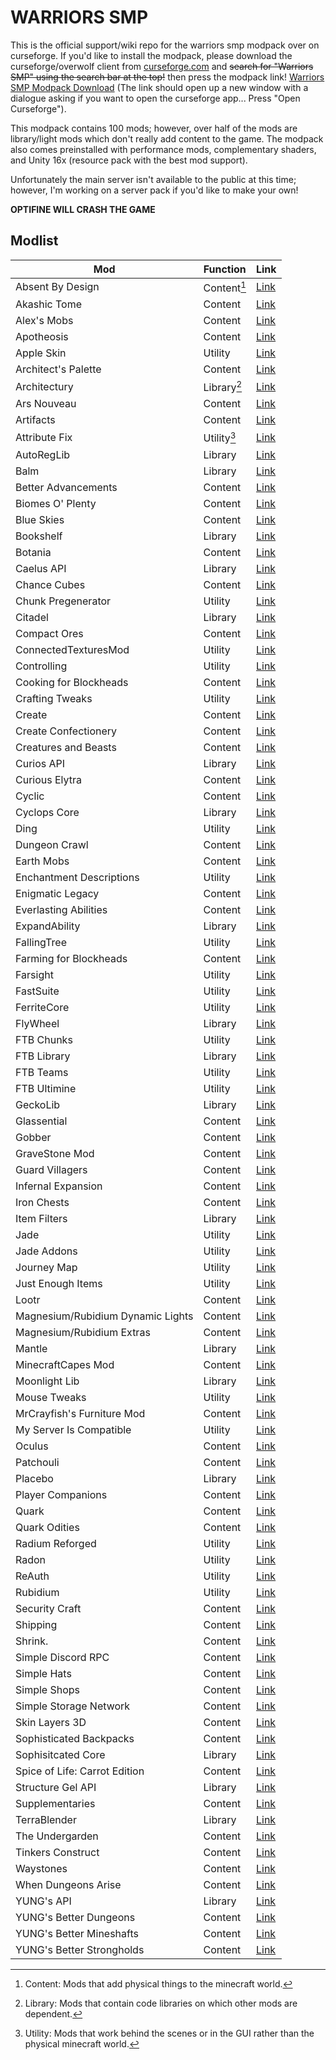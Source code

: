 # WARRIORS SMP

This is the official support/wiki repo for the warriors smp modpack over on curseforge. If you'd like to install the modpack, please download the curseforge/overwolf client from [curseforge.com](https://download.curseforge.com/) and ~~search for "Warriors SMP" using the search bar at the top!~~ then press the modpack link! [Warriors SMP Modpack Download](https://www.curseforge.com/minecraft/modpacks/warriors-smp/download/3881516?client=y) (The link should open up a new window with a dialogue asking if you want to open the curseforge app... Press "Open Curseforge").

This modpack contains 100 mods; however, over half of the mods are library/light mods which don't really add content to the game. The modpack also comes preinstalled with performance mods, complementary shaders, and Unity 16x (resource pack with the best mod support).

Unfortunately the main server isn't available to the public at this time; however, I'm working on a server pack if you'd like to make your own!

**OPTIFINE WILL CRASH THE GAME**

## Modlist

|Mod|Function|Link|
|--|--|--|
|Absent By Design|Content[^1]|[Link](https://www.curseforge.com/minecraft/mc-mods/absent-by-design)|
|Akashic Tome|Content|[Link](https://www.curseforge.com/minecraft/mc-mods/akashic-tome)|
|Alex's Mobs|Content|[Link](https://www.curseforge.com/minecraft/mc-mods/alexs-mobs)|
|Apotheosis|Content|[Link](https://www.curseforge.com/minecraft/mc-mods/apotheosis)|
|Apple Skin|Utility|[Link](https://www.curseforge.com/minecraft/mc-mods/architects-palette)|
|Architect's Palette|Content|[Link](https://www.curseforge.com/minecraft/mc-mods/architects-palette)|
|Architectury|Library[^2]|[Link](https://www.curseforge.com/minecraft/mc-mods/architectury-api)|
|Ars Nouveau|Content|[Link](https://www.curseforge.com/minecraft/mc-mods/ars-nouveau)|
|Artifacts|Content|[Link](https://www.curseforge.com/minecraft/mc-mods/artifacts)|
|Attribute Fix|Utility[^3]|[Link](https://www.curseforge.com/minecraft/mc-mods/attributefix)|
|AutoRegLib|Library|[Link](https://www.curseforge.com/minecraft/mc-mods/autoreglib)|
|Balm|Library|[Link](https://www.curseforge.com/minecraft/mc-mods/balm)|
|Better Advancements|Content|[Link](https://www.curseforge.com/minecraft/mc-mods/better-advancements)|
|Biomes O' Plenty|Content|[Link](https://www.curseforge.com/minecraft/mc-mods/biomes-o-plenty)|
|Blue Skies|Content|[Link](https://www.curseforge.com/minecraft/mc-mods/blue-skies)|
|Bookshelf|Library|[Link](https://www.curseforge.com/minecraft/mc-mods/bookshelf)|
|Botania|Content|[Link](https://www.curseforge.com/minecraft/mc-mods/botania)|
|Caelus API|Library|[Link](https://www.curseforge.com/minecraft/mc-mods/caelus)|
|Chance Cubes|Content|[Link](https://www.curseforge.com/minecraft/mc-mods/chance-cubes)|
|Chunk Pregenerator|Utility|[Link](https://www.curseforge.com/minecraft/mc-mods/chunkpregenerator)|
|Citadel|Library|[Link](https://www.curseforge.com/minecraft/mc-mods/citadel)|
|Compact Ores|Content|[Link](https://www.curseforge.com/minecraft/mc-mods/compact-ores)|
|ConnectedTexturesMod|Utility|[Link](https://www.curseforge.com/minecraft/mc-mods/ctm)|
|Controlling|Utility|[Link](https://www.curseforge.com/minecraft/mc-mods/controlling)|
|Cooking for Blockheads|Content|[Link](https://www.curseforge.com/minecraft/mc-mods/cooking-for-blockheads)|
|Crafting Tweaks|Utility|[Link](https://www.curseforge.com/minecraft/mc-mods/crafting-tweaks)|
|Create|Content|[Link](https://www.curseforge.com/minecraft/mc-mods/create)|
|Create Confectionery|Content|[Link](https://www.curseforge.com/minecraft/mc-mods/create-confectionery)|
|Creatures and Beasts|Content|[Link](https://www.curseforge.com/minecraft/mc-mods/creatures-and-beasts)|
|Curios API|Library|[Link](https://www.curseforge.com/minecraft/mc-mods/curios)|
|Curious Elytra|Content|[Link](https://www.curseforge.com/minecraft/mc-mods/curious-elytra)|
|Cyclic|Content|[Link](https://www.curseforge.com/minecraft/mc-mods/cyclic)|
|Cyclops Core|Library|[Link](https://www.curseforge.com/minecraft/mc-mods/cyclops-core)|
|Ding|Utility|[Link](https://www.curseforge.com/minecraft/mc-mods/ding)|
|Dungeon Crawl|Content|[Link](https://www.curseforge.com/minecraft/mc-mods/dungeon-crawl)|
|Earth Mobs|Content|[Link](https://www.curseforge.com/minecraft/mc-mods/earth-mobs)|
|Enchantment Descriptions|Utility|[Link](https://www.curseforge.com/minecraft/mc-mods/enchantment-descriptions)|
|Enigmatic Legacy|Content|[Link](https://www.curseforge.com/minecraft/mc-mods/enigmatic-legacy)|
|Everlasting Abilities|Content|[Link](https://www.curseforge.com/minecraft/mc-mods/everlastingabilities)|
|ExpandAbility|Library|[Link](https://www.curseforge.com/minecraft/mc-mods/expandability)|
|FallingTree|Utility|[Link](https://www.curseforge.com/minecraft/mc-mods/falling-tree)|
|Farming for Blockheads|Content|[Link](https://www.curseforge.com/minecraft/mc-mods/farming-for-blockheads)|
|Farsight|Utility|[Link](https://www.curseforge.com/minecraft/mc-mods/farsight)|
|FastSuite|Utility|[Link](https://www.curseforge.com/minecraft/mc-mods/fastsuite)|
|FerriteCore|Utility|[Link](https://www.curseforge.com/minecraft/mc-mods/ferritecore)|
|FlyWheel|Library|[Link](https://www.curseforge.com/minecraft/mc-mods/flywheel)|
|FTB Chunks|Utility|[Link](https://www.curseforge.com/minecraft/mc-mods/ftb-chunks-forge)|
|FTB Library|Library|[Link](https://www.curseforge.com/minecraft/mc-mods/ftb-library-forge)|
|FTB Teams|Utility|[Link](https://www.curseforge.com/minecraft/mc-mods/ftb-teams-forge)|
|FTB Ultimine|Utility|[Link](https://www.curseforge.com/minecraft/mc-mods/ftb-ultimine-forge)|
|GeckoLib|Library|[Link](https://www.curseforge.com/minecraft/mc-mods/geckolib)|
|Glassential|Content|[Link](https://www.curseforge.com/minecraft/mc-mods/glassential)|
|Gobber|Content|[Link](https://www.curseforge.com/minecraft/mc-mods/gobber)|
|GraveStone Mod|Content|[Link](https://www.curseforge.com/minecraft/mc-mods/gravestone-mod)|
|Guard Villagers|Content|[Link](https://www.curseforge.com/minecraft/mc-mods/guard-villagers)|
|Infernal Expansion|Content|[Link](https://www.curseforge.com/minecraft/mc-mods/infernal-expansion)|
|Iron Chests|Content|[Link](https://www.curseforge.com/minecraft/mc-mods/iron-chests)|
|Item Filters|Library|[Link](https://www.curseforge.com/minecraft/mc-mods/item-filters)|
|Jade|Utility|[Link](https://www.curseforge.com/minecraft/mc-mods/jade)|
|Jade Addons|Utility|[Link](https://www.curseforge.com/minecraft/mc-mods/jade-addons)|
|Journey Map|Utility|[Link](https://www.curseforge.com/minecraft/mc-mods/journeymap)|
|Just Enough Items|Utility|[Link](https://www.curseforge.com/minecraft/mc-mods/jei)|
|Lootr|Content|[Link](https://www.curseforge.com/minecraft/mc-mods/lootr)|
|Magnesium/Rubidium Dynamic Lights|Content|[Link](https://www.curseforge.com/minecraft/mc-mods/dynamiclights-reforged)|
|Magnesium/Rubidium Extras|Content|[Link](https://www.curseforge.com/minecraft/mc-mods/magnesium-extras)|
|Mantle|Library|[Link](https://www.curseforge.com/minecraft/mc-mods/mantle)|
|MinecraftCapes Mod|Content|[Link](https://www.curseforge.com/minecraft/mc-mods/minecraftcapes-mod)|
|Moonlight Lib|Library|[Link](https://www.curseforge.com/minecraft/mc-mods/selene)|
|Mouse Tweaks|Utility|[Link](https://www.curseforge.com/minecraft/mc-mods/mouse-tweaks)|
|MrCrayfish's Furniture Mod|Content|[Link](https://www.curseforge.com/minecraft/mc-mods/mrcrayfish-furniture-mod)|
|My Server Is Compatible|Utility|[Link](https://www.curseforge.com/minecraft/mc-mods/my-server-is-compatible)|
|Oculus|Content|[Link](https://www.curseforge.com/minecraft/mc-mods/oculus)|
|Patchouli|Content|[Link](https://www.curseforge.com/minecraft/mc-mods/patchouli)|
|Placebo|Library|[Link](https://www.curseforge.com/minecraft/mc-mods/placebo)|
|Player Companions|Content|[Link](https://www.curseforge.com/minecraft/mc-mods/player-companions)|
|Quark|Content|[Link](https://www.curseforge.com/minecraft/mc-mods/quark)|
|Quark Odities|Content|[Link](https://www.curseforge.com/minecraft/mc-mods/quark-oddities)|
|Radium Reforged|Utility|[Link](https://www.curseforge.com/minecraft/mc-mods/radium-reforged)|
|Radon|Utility|[Link](https://www.curseforge.com/minecraft/mc-mods/radon)|
|ReAuth|Utility|[Link](https://www.curseforge.com/minecraft/mc-mods/reauth)|
|Rubidium|Utility|[Link](https://www.curseforge.com/minecraft/mc-mods/rubidium)|
|Security Craft|Content|[Link](https://www.curseforge.com/minecraft/mc-mods/security-craft)|
|Shipping|Content|[Link](https://www.curseforge.com/minecraft/mc-mods/shipping)|
|Shrink.|Content|[Link](https://www.curseforge.com/minecraft/mc-mods/shrink_)|
|Simple Discord RPC|Content|[Link](https://www.curseforge.com/minecraft/mc-mods/simple-discord-rpc)|
|Simple Hats|Content|[Link](https://www.curseforge.com/minecraft/mc-mods/simplehats)|
|Simple Shops|Content|[Link](https://www.curseforge.com/minecraft/mc-mods/simple-shops)|
|Simple Storage Network|Content|[Link](https://www.curseforge.com/minecraft/mc-mods/simple-storage-network)|
|Skin Layers 3D|Content|[Link](https://www.curseforge.com/minecraft/mc-mods/skin-layers-3d)|
|Sophisticated Backpacks|Content|[Link](https://www.curseforge.com/minecraft/mc-mods/sophisticated-backpacks)|
|Sophisitcated Core|Library|[Link](https://www.curseforge.com/minecraft/mc-mods/sophisticated-core)|
|Spice of Life: Carrot Edition|Content|[Link](https://www.curseforge.com/minecraft/mc-mods/spice-of-life-carrot-edition)|
|Structure Gel API|Library|[Link](https://www.curseforge.com/minecraft/mc-mods/structure-gel-api)|
|Supplementaries|Content|[Link](https://www.curseforge.com/minecraft/mc-mods/supplementaries)|
|TerraBlender|Library|[Link](https://www.curseforge.com/minecraft/mc-mods/terrablender)|
|The Undergarden|Content|[Link](https://www.curseforge.com/minecraft/mc-mods/the-undergarden)|
|Tinkers Construct|Content|[Link](https://www.curseforge.com/minecraft/mc-mods/tinkers-construct)|
|Waystones|Content|[Link](https://www.curseforge.com/minecraft/mc-mods/waystones)|
|When Dungeons Arise|Content|[Link](https://www.curseforge.com/minecraft/mc-mods/when-dungeons-arise)|
|YUNG's API|Library|[Link](https://www.curseforge.com/minecraft/mc-mods/yungs-api)|
|YUNG's Better Dungeons|Content|[Link](https://www.curseforge.com/minecraft/mc-mods/yungs-better-dungeons)|
|YUNG's Better Mineshafts|Content|[Link](https://www.curseforge.com/minecraft/mc-mods/yungs-better-mineshafts-forge)|
|YUNG's Better Strongholds|Content|[Link](https://www.curseforge.com/minecraft/mc-mods/yungs-better-strongholds)|

[^1]: Content: Mods that add physical things to the minecraft world.
[^2]: Library: Mods that contain code libraries on which other mods are dependent.
[^3]: Utility: Mods that work behind the scenes or in the GUI rather than the physical minecraft world.
